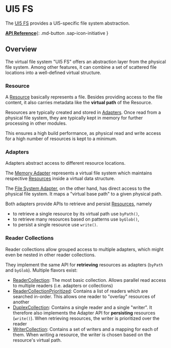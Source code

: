 # UI5 FS

The [UI5 FS](https://github.com/SAP/ui5-fs) provides a UI5-specific file system abstraction.

[**API Reference**](https://sap.github.io/ui5-tooling/v3/api/){: .md-button .sap-icon-initiative }

## Overview

The virtual file system "UI5 FS" offers an abstraction layer from the physical file system. Among other features, it can combine a set of scattered file locations into a well-defined virtual structure.

### Resource

A [Resource](https://sap.github.io/ui5-tooling/v3/api/@ui5_fs_Resource.html) basically represents a file. Besides providing access to the file content, it also carries metadata like the **virtual path** of the Resource.

Resources are typically created and stored in [Adapters](#adapters). Once read from a physical file system, they are typically kept in memory for further processing in other modules.

This ensures a high build performance, as physical read and write access for a high number of resources is kept to a minimum.

### Adapters

Adapters abstract access to different resource locations.

The [Memory Adapter](https://sap.github.io/ui5-tooling/v3/api/@ui5_fs_adapters_Memory.html) represents a virtual file system which maintains respective [Resources](#resource) inside a virtual data structure.

The [File System Adapter](https://sap.github.io/ui5-tooling/v3/api/@ui5_fs_adapters_FileSystem.html), on the other hand, has direct access to the physical file system. It maps a "virtual base path" to a given physical path.

Both adapters provide APIs to retrieve and persist [Resources](#resource), namely 

- to retrieve a single resource by its virtual path use `byPath()`,  
- to retrieve many resources based on patterns use `byGlob()`,
- to persist a single resource use `write()`.


### Reader Collections

Reader collections allow grouped access to multiple adapters, which might even be nested in other reader collections.

They implement the same API for **retrieving** resources as adapters (`byPath` and `byGlob`). Multiple flavors exist:

* [ReaderCollection](https://sap.github.io/ui5-tooling/v3/api/@ui5_fs_ReaderCollection.html): The most basic collection. Allows parallel read access to multiple readers (i.e. adapters or collections)
* [ReaderCollectionPrioritized](https://sap.github.io/ui5-tooling/v3/api/@ui5_fs_ReaderCollectionPrioritized.html): Contains a list of readers which are searched in-order. This allows one reader to "overlay" resources of another
* [DuplexCollection](https://sap.github.io/ui5-tooling/v3/api/@ui5_fs_DuplexCollection.html): Contains a single reader and a single "writer". It therefore also implements the Adapter API for **persisting** resources (`write()`). When retrieving resources, the writer is prioritized over the reader
* [WriterCollection](https://sap.github.io/ui5-tooling/v3/api/@ui5_fs_WriterCollection.html): Contains a set of writers and a mapping for each of them. When writing a resource, the writer is chosen based on the resource's virtual path.

